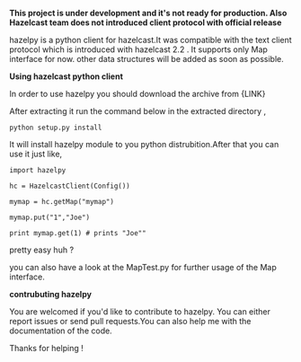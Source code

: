 **This project is under development and it's not ready for production. Also Hazelcast team does not introduced client protocol with official release**

hazelpy is a python client for hazelcast.It was compatible with the text client protocol which is introduced with hazelcast 2.2 . It supports only Map interface for now. other data structures will be added as soon as possible.

**Using hazelcast python client**

In order to use hazelpy you should  download the archive from {LINK}

After extracting it run the command below in the extracted directory ,

`python setup.py install`

It will install hazelpy module to you python distrubition.After that you can use it just like,

	import hazelpy

	hc = HazelcastClient(Config())

	mymap = hc.getMap("mymap") 
	
	mymap.put("1","Joe")
	
	print mymap.get(1) # prints "Joe""

pretty easy huh ? 

you can also have a look at the MapTest.py for further usage of the Map interface.

**contrubuting hazelpy**

You are welcomed if you'd like to contribute to hazelpy. You can either report issues or send pull requests.You can also help me with the documentation of the code.

Thanks for helping !

